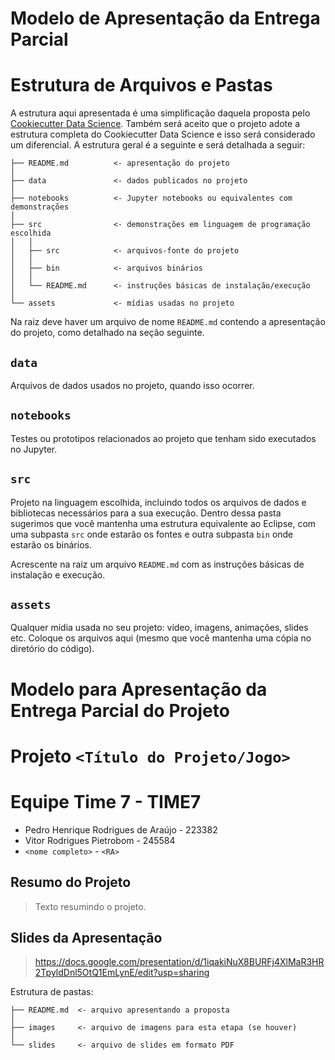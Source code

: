 # Modelo de Apresentação da Entrega Parcial

# Estrutura de Arquivos e Pastas

A estrutura aqui apresentada é uma simplificação daquela proposta pelo [Cookiecutter Data Science](https://drivendata.github.io/cookiecutter-data-science/). Também será aceito que o projeto adote a estrutura completa do Cookiecutter Data Science e isso será considerado um diferencial. A estrutura geral é a seguinte e será detalhada a seguir:

~~~
├── README.md          <- apresentação do projeto
│
├── data               <- dados publicados no projeto
│
├── notebooks          <- Jupyter notebooks ou equivalentes com demonstrações
│
├── src                <- demonstrações em linguagem de programação escolhida
│   │
│   ├── src            <- arquivos-fonte do projeto
│   │
│   ├── bin            <- arquivos binários
│   │
│   └── README.md      <- instruções básicas de instalação/execução
│
└── assets             <- mídias usadas no projeto
~~~

Na raiz deve haver um arquivo de nome `README.md` contendo a apresentação do projeto, como detalhado na seção seguinte.

## `data`

Arquivos de dados usados no projeto, quando isso ocorrer.

## `notebooks`

Testes ou prototipos relacionados ao projeto que tenham sido executados no Jupyter.

## `src`

Projeto na linguagem escolhida, incluindo todos os arquivos de dados e bibliotecas necessários para a sua execução. Dentro dessa pasta sugerimos que você mantenha uma estrutura equivalente ao Eclipse, com uma subpasta `src` onde estarão os fontes e outra subpasta `bin` onde estarão os binários.

 Acrescente na raiz um arquivo `README.md` com as instruções básicas de instalação e execução.

## `assets`

Qualquer mídia usada no seu projeto: vídeo, imagens, animações, slides etc. Coloque os arquivos aqui (mesmo que você mantenha uma cópia no diretório do código).

# Modelo para Apresentação da Entrega Parcial do Projeto

# Projeto `<Título do Projeto/Jogo>`

# Equipe Time 7 - TIME7
* Pedro Henrique Rodrigues de Araújo - 223382
* Vitor Rodrigues Pietrobom - 245584
* `<nome completo>` - `<RA>`

## Resumo do Projeto
> Texto resumindo o projeto.

## Slides da Apresentação
> https://docs.google.com/presentation/d/1iqakiNuX8BURFj4XlMaR3HR2TpyldDnl5OtQ1EmLynE/edit?usp=sharing

Estrutura de pastas:

~~~
├── README.md  <- arquivo apresentando a proposta
│
├── images     <- arquivo de imagens para esta etapa (se houver)
│
└── slides     <- arquivo de slides em formato PDF
